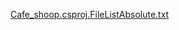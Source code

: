 [Cafe_shoop.csproj.FileListAbsolute.txt](https://github.com/Mohammedalzaid/aa0024/files/8772202/Cafe_shoop.csproj.FileListAbsolute.txt)

